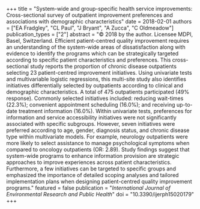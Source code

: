 +++
title = "System-wide and group-specific health service improvements: Cross-sectional survey of outpatient improvement preferences and associations with demographic characteristics"
date = 2018-02-01
authors = ["EA Fradgley", "CL Paul", "J Bryant", "A Zucca", "C Oldmeadow"]
publication_types = ["2"]
abstract = "© 2018 by the author. Licensee MDPI, Basel, Switzerland. Efficient patient-centred quality improvement requires an understanding of the system-wide areas of dissatisfaction along with evidence to identify the programs which can be strategically targeted according to specific patient characteristics and preferences. This cross-sectional study reports the proportion of chronic disease outpatients selecting 23 patient-centred improvement initiatives. Using univariate tests and multivariable logistic regressions, this multi-site study also identifies initiatives differentially selected by outpatients according to clinical and demographic characteristics. A total of 475 outpatients participated (49% response). Commonly selected initiatives included: reducing wait-times (22.3%); convenient appointment scheduling (16.0%); and receiving up-to-date treatment information (16.0%). Within univariate tests, preferences for information and service accessibility initiatives were not significantly associated with specific subgroups. However, seven initiatives were preferred according to age, gender, diagnosis status, and chronic disease type within multivariate models. For example, neurology outpatients were more likely to select assistance to manage psychological symptoms when compared to oncology outpatients (OR: 2.89). Study findings suggest that system-wide programs to enhance information provision are strategic approaches to improve experiences across patient characteristics. Furthermore, a few initiatives can be targeted to specific groups and emphasized the importance of detailed scoping analyses and tailored implementation plans when designing patient-centred quality improvement programs."
featured = false
publication = "*International Journal of Environmental Research and Public Health*"
doi = "10.3390/ijerph15020179"
+++

